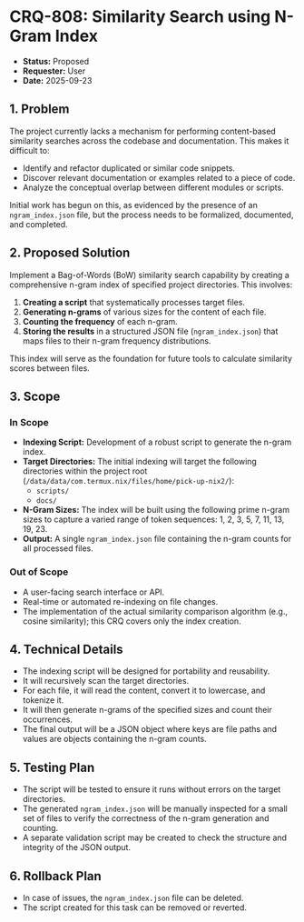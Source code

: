 # CRQ-808: Similarity Search using N-Gram Index

- **Status:** Proposed
- **Requester:** User
- **Date:** 2025-09-23

## 1. Problem

The project currently lacks a mechanism for performing content-based similarity searches across the codebase and documentation. This makes it difficult to:

- Identify and refactor duplicated or similar code snippets.
- Discover relevant documentation or examples related to a piece of code.
- Analyze the conceptual overlap between different modules or scripts.

Initial work has begun on this, as evidenced by the presence of an `ngram_index.json` file, but the process needs to be formalized, documented, and completed.

## 2. Proposed Solution

Implement a Bag-of-Words (BoW) similarity search capability by creating a comprehensive n-gram index of specified project directories. This involves:

1.  **Creating a script** that systematically processes target files.
2.  **Generating n-grams** of various sizes for the content of each file.
3.  **Counting the frequency** of each n-gram.
4.  **Storing the results** in a structured JSON file (`ngram_index.json`) that maps files to their n-gram frequency distributions.

This index will serve as the foundation for future tools to calculate similarity scores between files.

## 3. Scope

### In Scope

-   **Indexing Script:** Development of a robust script to generate the n-gram index.
-   **Target Directories:** The initial indexing will target the following directories within the project root (`/data/data/com.termux.nix/files/home/pick-up-nix2/`):
    -   `scripts/`
    -   `docs/`
-   **N-Gram Sizes:** The index will be built using the following prime n-gram sizes to capture a varied range of token sequences: 1, 2, 3, 5, 7, 11, 13, 19, 23.
-   **Output:** A single `ngram_index.json` file containing the n-gram counts for all processed files.

### Out of Scope

-   A user-facing search interface or API.
-   Real-time or automated re-indexing on file changes.
-   The implementation of the actual similarity comparison algorithm (e.g., cosine similarity); this CRQ covers only the index creation.

## 4. Technical Details

-   The indexing script will be designed for portability and reusability.
-   It will recursively scan the target directories.
-   For each file, it will read the content, convert it to lowercase, and tokenize it.
-   It will then generate n-grams of the specified sizes and count their occurrences.
-   The final output will be a JSON object where keys are file paths and values are objects containing the n-gram counts.

## 5. Testing Plan

-   The script will be tested to ensure it runs without errors on the target directories.
-   The generated `ngram_index.json` will be manually inspected for a small set of files to verify the correctness of the n-gram generation and counting.
-   A separate validation script may be created to check the structure and integrity of the JSON output.

## 6. Rollback Plan

-   In case of issues, the `ngram_index.json` file can be deleted.
-   The script created for this task can be removed or reverted.
